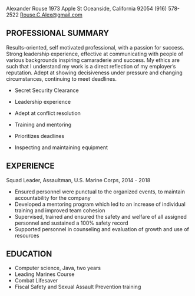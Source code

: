 Alexander Rouse
1973 Apple St
Oceanside, California 92054
(916) 578-2522
Rouse.C.Alex@gmail.com

PROFESSIONAL SUMMARY
---------

Results-oriented, self motivated professional, with a passion for success. Strong leadership experience, effective at communicating with people of various backgrounds inspiring camaraderie and success. My ethics are such that I understand my work is a direct reflection of my employer’s reputation. Adept at showing decisiveness under pressure and changing circumstances, continuing to meet deadlines.  

* Secret Security Clearance 

* Leadership experience

* Adept at conflict resolution 

* Training and mentoring 

* Prioritizes deadlines

* Inspecting and maintaining equipment


EXPERIENCE
---------


Squad Leader, Assaultman, U.S. Marine Corps, 2014 - 2018  
* Ensured personnel were punctual to the organized events, to maintain accountability for the company
* Developed a mentoring program which led to an increase of individual training and   improved team cohesion
* Supervised, trained and ensured the safety and welfare of all assigned personnel and sustained a 100% safety record
* Supported personnel in counseling and evaluation of growth and use of resources 

EDUCATION
---------


* Computer science, Java, two years 
* Leading Marines Course
* Combat Lifesaver 
* Fiscal Safety and Sexual Assault Prevention training
	
 
